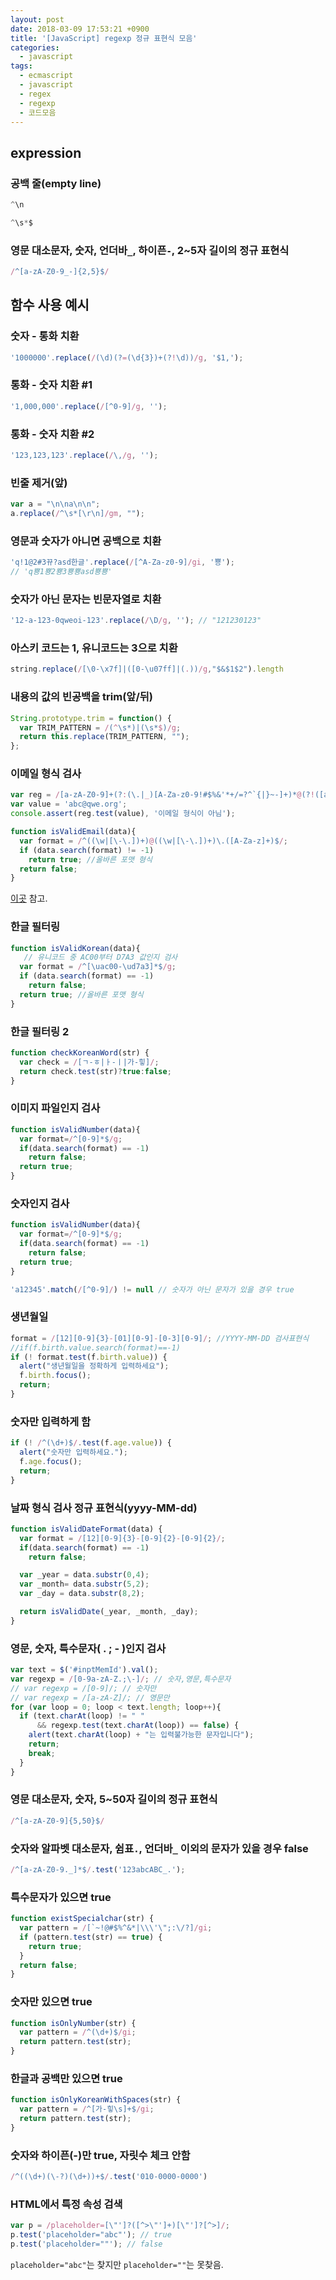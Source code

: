 ```yaml
---
layout: post
date: 2018-03-09 17:53:21 +0900
title: '[JavaScript] regexp 정규 표현식 모음'
categories:
  - javascript
tags:
  - ecmascript
  - javascript
  - regex
  - regexp
  - 코드모음
---
```


## expression

### 공백 줄(empty line)

```js
^\n
```

```js
^\s*$
```

### 영문 대소문자, 숫자, 언더바`_`, 하이픈`-`, 2~5자 길이의 정규 표현식

```js
/^[a-zA-Z0-9_-]{2,5}$/
```

## 함수 사용 예시

### 숫자 - 통화 치환

```js
'1000000'.replace(/(\d)(?=(\d{3})+(?!\d))/g, '$1,');
```

### 통화 - 숫자 치환 \#1

```js
'1,000,000'.replace(/[^0-9]/g, '');
```

### 통화 - 숫자 치환 \#2

```js
'123,123,123'.replace(/\,/g, '');
```

### 빈줄 제거(앞)

```js
var a = "\n\na\n\n";
a.replace(/^\s*[\r\n]/gm, "");
```

### 영문과 숫자가 아니면 공백으로 치환

```js
'q!1@2#3뀨?asd한글'.replace(/[^A-Za-z0-9]/gi, '뿅');
// 'q뿅1뿅2뿅3뿅뿅asd뿅뿅'
```

### 숫자가 아닌 문자는 빈문자열로 치환

```js
'12-a-123-0qweoi-123'.replace(/\D/g, ''); // "121230123"
```

### 아스키 코드는 1, 유니코드는 3으로 치환

```js
string.replace(/[\0-\x7f]|([0-\u07ff]|(.))/g,"$&$1$2").length
```

### 내용의 값의 빈공백을 trim(앞/뒤)

```js
String.prototype.trim = function() {
  var TRIM_PATTERN = /(^\s*)|(\s*$)/g;
  return this.replace(TRIM_PATTERN, "");
};
```

### 이메일 형식 검사

```js
var reg = /[a-zA-Z0-9]+(?:(\.|_)[A-Za-z0-9!#$%&'*+/=?^`{|}~-]+)*@(?!([a-zA-Z0-9]*\.[a-zA-Z0-9]*\.[a-zA-Z0-9]*\.))(?:[A-Za-z0-9](?:[a-zA-Z0-9-]*[A-Za-z0-9])?\.)+[a-zA-Z0-9](?:[a-zA-Z0-9-]*[a-zA-Z0-9])?/g;
var value = 'abc@qwe.org';
console.assert(reg.test(value), '이메일 형식이 아님');
```

```js
function isValidEmail(data){
  var format = /^((\w|[\-\.])+)@((\w|[\-\.])+)\.([A-Za-z]+)$/;
  if (data.search(format) != -1)
    return true; //올바른 포맷 형식
  return false;
}
```

[이곳](http://emailregex.com/) 참고.

### 한글 필터링

```js
function isValidKorean(data){
   // 유니코드 중 AC00부터 D7A3 값인지 검사
  var format = /^[\uac00-\ud7a3]*$/g;
  if (data.search(format) == -1)
    return false;
  return true; //올바른 포맷 형식
}
```

### 한글 필터링 2

```js
function checkKoreanWord(str) {
  var check = /[ㄱ-ㅎ|ㅏ-ㅣ|가-힣]/;
  return check.test(str)?true:false;
}
```

### 이미지 파일인지 검사

```js
function isValidNumber(data){
  var format=/^[0-9]*$/g;
  if(data.search(format) == -1)
    return false;
  return true;
}
```

### 숫자인지 검사

```js
function isValidNumber(data){
  var format=/^[0-9]*$/g;
  if(data.search(format) == -1)
    return false;
  return true;
}
```

```js
'a12345'.match(/[^0-9]/) != null // 숫자가 아닌 문자가 있을 경우 true
```

### 생년월일

```js
format = /[12][0-9]{3}-[01][0-9]-[0-3][0-9]/; //YYYY-MM-DD 검사표현식
//if(f.birth.value.search(format)==-1)
if (! format.test(f.birth.value)) {
  alert("생년월일을 정확하게 입력하세요");
  f.birth.focus();
  return;
}
```

### 숫자만 입력하게 함

```js
if (! /^(\d+)$/.test(f.age.value)) {
  alert("숫자만 입력하세요.");
  f.age.focus();
  return;
}
```

### 날짜 형식 검사 정규 표현식(yyyy-MM-dd)

```js
function isValidDateFormat(data) {
  var format = /[12][0-9]{3}-[0-9]{2}-[0-9]{2}/;
  if(data.search(format) == -1)
    return false;

  var _year = data.substr(0,4);
  var _month= data.substr(5,2);
  var _day = data.substr(8,2);

  return isValidDate(_year, _month, _day);
}
```

### 영문, 숫자, 특수문자( . ; - )인지 검사

```js
var text = $('#inptMemId').val();
var regexp = /[0-9a-zA-Z.;\-]/; // 숫자,영문,특수문자
// var regexp = /[0-9]/; // 숫자만
// var regexp = /[a-zA-Z]/; // 영문만
for (var loop = 0; loop < text.length; loop++){
  if (text.charAt(loop) != " "
      && regexp.test(text.charAt(loop)) == false) {
    alert(text.charAt(loop) + "는 입력불가능한 문자입니다");
    return;
    break;
  }
}
```

### 영문 대소문자, 숫자, 5~50자 길이의 정규 표현식

```js
/^[a-zA-Z0-9]{5,50}$/
```

### 숫자와 알파벳 대소문자, 쉼표`.`, 언더바`_` 이외의 문자가 있을 경우 false

```js
/^[a-zA-Z0-9._]*$/.test('123abcABC_.');
```

### 특수문자가 있으면 true

```js
function existSpecialchar(str) {
  var pattern = /[`~!@#$%^&*|\\\'\";:\/?]/gi;
  if (pattern.test(str) == true) {
    return true;
  }
  return false;
}
```

### 숫자만 있으면 true

```js
function isOnlyNumber(str) {
  var pattern = /^(\d+)$/gi;
  return pattern.test(str);
}
```

### 한글과 공백만 있으면 true

```js
function isOnlyKoreanWithSpaces(str) {
  var pattern = /^[가-힣\s]+$/gi;
  return pattern.test(str);
}
```

### 숫자와 하이픈(-)만 true, 자릿수 체크 안함

```js
/^((\d+)(\-?)(\d+))+$/.test('010-0000-0000')
```

### HTML에서 특정 속성 검색

```js
var p = /placeholder=[\"']?([^>\"']+)[\"']?[^>]/;
p.test('placeholder="abc"'); // true
p.test('placeholder=""'); // false
```

`placeholder="abc"`는 찾지만 `placeholder=""`는 못찾음.
